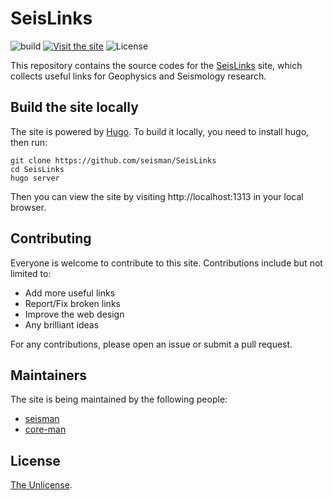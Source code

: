 # SeisLinks

![build](https://github.com/seisman/SeisLinks/workflows/build/badge.svg)
[![Visit the site](https://img.shields.io/badge/Visit-https://link.seisman.info-blue.svg?style=flat-square)](https://link.seisman.info)
![License](https://img.shields.io/github/license/seisman/SeisLinks)

This repository contains the source codes for the [SeisLinks](https://link.seisman.info) site,
which collects useful links for Geophysics and Seismology research.

## Build the site locally

The site is powered by [Hugo](https://gohugo.io/). To build it locally,
you need to install hugo, then run:

```
git clone https://github.com/seisman/SeisLinks
cd SeisLinks
hugo server
```

Then you can view the site by visiting http://localhost:1313 in your local browser.

## Contributing

Everyone is welcome to contribute to this site. Contributions include but not limited to:

- Add more useful links
- Report/Fix broken links
- Improve the web design
- Any brilliant ideas

For any contributions, please open an issue or submit a pull request.

## Maintainers

The site is being maintained by the following people:

- [seisman](https://github.com/seisman)
- [core-man](https://github.com/core-man)

## License

[The Unlicense](https://unlicense.org/).

